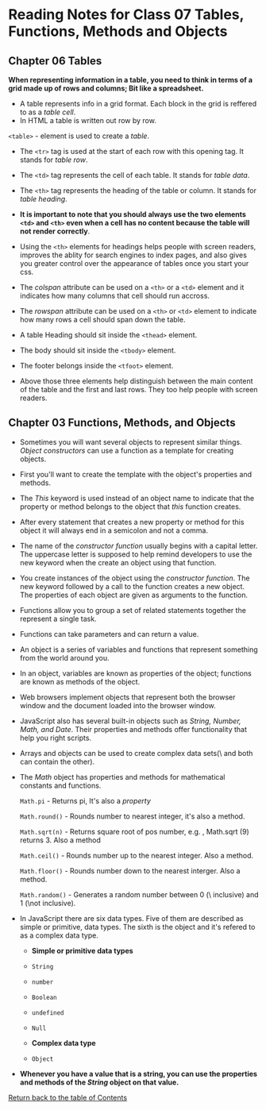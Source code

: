 # Reading Notes for Class 07 Tables, Functions, Methods and Objects

## Chapter 06 Tables

**When representing information in a table, you need to think in terms of a grid made up of rows and columns; Bit like a spreadsheet.**

- A table represents info in a grid format. Each block in the grid is reffered to as a *table cell*. 
- In HTML a table is written out row by row.

``<table>`` - element is used to create a *table*.

  - The ``<tr>``  tag is used at the start of each row with this opening tag. It stands for *table row*.
  - The ``<td>``  tag represents the cell of each table. It stands for *table data*.

  - The ``<th>``  tag represents the heading of the table or column. It stands for *table heading*.

- **It is important to note that you should always use the two elements ``<td>`` and ``<th>`` even when a cell has no content because the table will not render correctly**.

- Using the ``<th>`` elements for headings helps people with screen readers, improves the ablity for search engines to index pages, and also gives you greater control over the appearance of tables once you start your css.

- The *colspan* attribute can be used on a ``<th>`` or a ``<td>`` element and it indicates how many columns that cell should run accross.

- The *rowspan* attribute can be used on a ``<th>`` or ``<td>`` element to indicate how many rows a cell should span down the table.

- A table Heading should sit inside the ``<thead>`` element.

- The body should sit inside the ``<tbody>`` element.

- The footer belongs inside the ``<tfoot>`` element.

- Above those three elements help distinguish between the main content of the table and the first and last rows. They too help people with screen readers. 

## Chapter 03 Functions, Methods, and Objects

- Sometimes you will want several objects to represent similar things. *Object constructors* can use a function as a template for creating objects. 
- First you'll want to create the template with the object's properties and methods.

- The *This* keyword is used instead of an object name to indicate that the property or method belongs to the object that *this* function creates.

- After every statement that creates a new property or method for this object it will always end in a semicolon and not a comma.

- The name of the *constructor function* usually begins with a capital letter. The uppercase letter is supposed to help remind developers to use the new keyword when the create an object using that function.

- You create instances of the object using the *constructor function*. The new keyword followed by a call to the function creates a new object. The properties of each object are given as arguments to the function.

- Functions allow you to group a set of related statements together the represent a single task.

- Functions can take parameters and can return a value.

- An object is a series of variables and functions that represent something from the world around you. 

- In an object, variables are known as properties of the object; functions are known as methods of the object.

- Web browsers implement objects that represent both the browser window and the document loaded into the browser window.

- JavaScript also has several built-in objects such as *String, Number, Math, and Date*. Their properties and methods offer functionality that help you right scripts.

- Arrays and objects can be used to create complex data sets(\ and both can contain the other\).

- The *Math* object has properties and methods for mathematical constants and functions.

  ``Math.pi``  - Returns pi, It's also a *property*

  ``Math.round()`` - Rounds number to nearest integer, it's also a method.

  ``Math.sqrt(n)`` - Returns square root of pos number, e.g. , Math.sqrt (9) returns 3. Also a method

  ``Math.ceil()``  - Rounds number up to the nearest integer. Also a method.

  ``Math.floor()`` - Rounds number down to the nearest interger. Also a method.

  ``Math.random()`` - Generates a random number between 0 (\ inclusive\) and 1 (\not inclusive\).

- In JavaScript there are six data types. Five of them are described as simple or primitive, data types. The sixth is the object and it's refered to as a complex data type.

  - **Simple or primitive data types**

  - ``String``

  - ``number``
  
  - ``Boolean``

  - ``undefined``

  - ``Null``

  - **Complex data type**

  - ``Object``

- **Whenever you have a value that is a string, you can use the properties and methods of the *String* object on that value.**



[Return back to the table of Contents](README.md)
  
